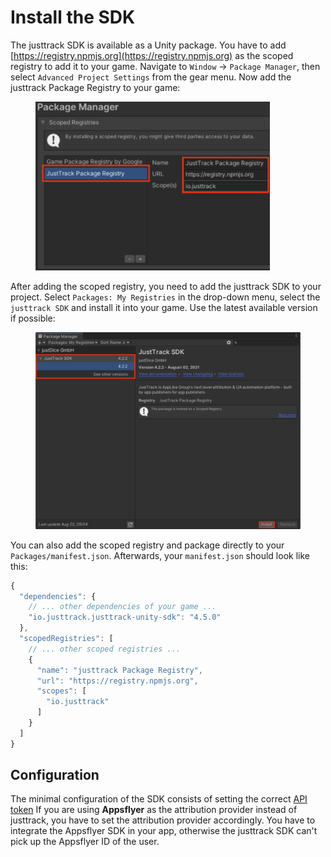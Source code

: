 # Install the SDK

The justtrack SDK is available as a Unity package. You have to add [https://registry.npmjs.org](https://registry.npmjs.org) as the scoped registry to add it to your game. Navigate to `Window` → `Package Manager`, then select `Advanced Project Settings` from the gear menu. Now add the justtrack Package Registry to your game:

<figure><img src="../.gitbook/assets/Screenshot 2023-09-15 at 14.00.19 (1).png" alt="" width="375"><figcaption></figcaption></figure>

After adding the scoped registry, you need to add the justtrack SDK to your project. Select `Packages: My Registries` in the drop-down menu, select the `justtrack SDK` and install it into your game. Use the latest available version if possible:

<figure><img src="../.gitbook/assets/Screenshot 2023-09-15 at 14.01.50 (1).png" alt="" width="563"><figcaption></figcaption></figure>

You can also add the scoped registry and package directly to your `Packages/manifest.json`. Afterwards, your `manifest.json` should look like this:

```javascript
{
  "dependencies": {
    // ... other dependencies of your game ...
    "io.justtrack.justtrack-unity-sdk": "4.5.0"
  },
  "scopedRegistries": [
    // ... other scoped registries ...
    {
      "name": "justtrack Package Registry",
      "url": "https://registry.npmjs.org",
      "scopes": [
        "io.justtrack"
      ]
    }
  ]
}
```

## Configuration

The minimal configuration of the SDK consists of setting the correct [API token](../readme/find-your-justtrack-token.md) If you are using **Appsflyer** as the attribution provider instead of justtrack, you have to set the attribution provider accordingly. You have to integrate the Appsflyer SDK in your app, otherwise the justtrack SDK can't pick up the Appsflyer ID of the user.

